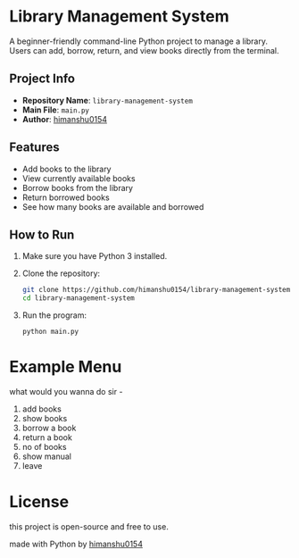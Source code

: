 # Library Management System

A beginner-friendly command-line Python project to manage a library. Users can add, borrow, return, and view books directly from the terminal.

## Project Info

- **Repository Name**: `library-management-system`
- **Main File**: `main.py`
- **Author**: [himanshu0154](https://github.com/himanshu0154)

## Features

- Add books to the library
- View currently available books
- Borrow books from the library
- Return borrowed books
- See how many books are available and borrowed

## How to Run

1. Make sure you have Python 3 installed.
2. Clone the repository:

   ```bash
   git clone https://github.com/himanshu0154/library-management-system.git
   cd library-management-system

3. Run the program:
    ```
    python main.py

# Example Menu

what would you wanna do sir -
1. add books
2. show books
3. borrow a book
4. return a book
5. no of books
6. show manual
7. leave

# License

this project is open-source and free to use.

made with Python by [himanshu0154](https://github.com/himanshu0154)